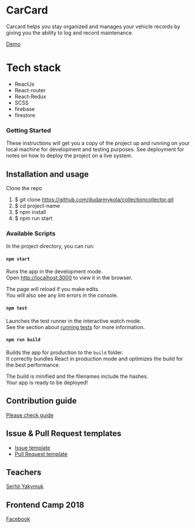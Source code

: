# CarCard

Carcard helps you stay organized and manages your vehicle records by giving you the ability to log and record maintenance.

[Demo]()

# Tech stack
 - ReactJs
 - React-router
 - React-Redux
 - SCSS
 - firebase
 - firestore

### Getting Started
These instructions will get you a copy of the project up and running on your local machine for development and testing purposes. See deployment for notes on how to deploy the project on a live system.

## Installation and usage

Clone the repo

1.  $ git clone https://github.com/dudarmykola/collectioncollector.git
2.  $ cd project-name
3.  $ npm install
4.  $ npm run start
### Available Scripts

In the project directory, you can run:

#### `npm start`

Runs the app in the development mode.<br>
Open [http://localhost:3000](http://localhost:3000) to view it in the browser.

The page will reload if you make edits.<br>
You will also see any lint errors in the console.

#### `npm test`

Launches the test runner in the interactive watch mode.<br>
See the section about [running tests](https://facebook.github.io/create-react-app/docs/running-tests) for more information.

#### `npm run build`

Builds the app for production to the `build` folder.<br>
It correctly bundles React in production mode and optimizes the build for the best performance.

The build is minified and the filenames include the hashes.<br>
Your app is ready to be deployed!

## Contribution guide

[Please check guide](https://github.com/dudarmykola/carcard/blob/master/.github/CONTRIBUTING.md)

## Issue & Pull Request templates

  * [Issue template](https://github.com/dudarmykola/carcard/blob/master/.github/ISSUE_TEMPLATE.md)
  * [Pull Request template](https://github.com/dudarmykola/carcard/blob/master/.github/PULL_REQUEST_TEMPLATE.md)

## Teachers

[Serhii Yakymuk](https://github.com/serhii-yakymuk)

## Frontend Camp 2018
[Facebook](https://www.facebook.com/groups/270300106928894)

